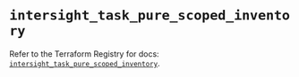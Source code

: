 # `intersight_task_pure_scoped_inventory`

Refer to the Terraform Registry for docs: [`intersight_task_pure_scoped_inventory`](https://registry.terraform.io/providers/ciscodevnet/intersight/1.0.71/docs/resources/task_pure_scoped_inventory).
